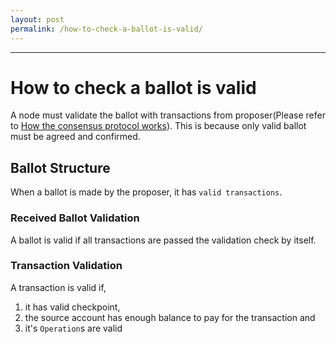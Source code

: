 ```yaml
---
layout: post
permalink: /how-to-check-a-ballot-is-valid/
---
```

---
# How to check a ballot is valid

A node must validate the ballot with transactions from proposer(Please refer to [How the consensus protocol works](./tech_how_the_consensus_protocol_works.md)). This is because only valid ballot must be agreed and confirmed.

## Ballot Structure

When a ballot is made by the proposer, it has `valid transactions`.

### Received Ballot Validation

A ballot is valid if all transactions are passed the validation check by itself.

### Transaction Validation

A transaction is valid if,
1. it has valid checkpoint,
1. the source account has enough balance to pay for the transaction and
1. it's `Operation`s are valid
